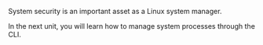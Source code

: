 System security is an important asset as a Linux system manager.

In the next unit, you will learn how to manage system processes through the CLI.